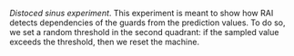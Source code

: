 *Distoced sinus experiment*.
This experiment is meant to show how RAI detects dependencies of the guards from the prediction values.
To do so, we set a random threshold in the second quadrant: if the sampled value exceeds the threshold, then we reset the machine.